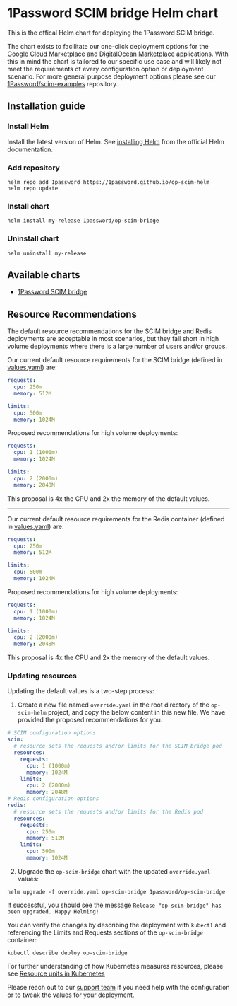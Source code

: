 # 1Password SCIM bridge Helm chart

This is the offical Helm chart for deploying the 1Password SCIM bridge.

The chart exists to facilitate our one-click deployment options for the [Google Cloud Marketplace](https://console.cloud.google.com/marketplace/product/agilebits-public/op-scim-bridge) and [DigitalOcean Marketplace](https://marketplace.digitalocean.com/apps/1password-scim-bridge) applications. With this in mind the chart is tailored to our specific use case and will likely not meet the requirements of every configuration option or deployment scenario. For more general purpose deployment options please see our [1Password/scim-examples](https://github.com/1Password/scim-examples) repository.

## Installation guide

### Install Helm

Install the latest version of Helm. See [installing Helm](https://helm.sh/docs/intro/install/) from the official Helm documentation.

### Add repository

```shell
helm repo add 1password https://1password.github.io/op-scim-helm
helm repo update
```

### Install chart

```shell
helm install my-release 1password/op-scim-bridge
```

### Uninstall chart

```shell
helm uninstall my-release
```

## Available charts

* [1Password SCIM bridge](https://github.com/1Password/op-scim-helm/tree/main/charts/op-scim-bridge)

## Resource Recommendations

The default resource recommendations for the SCIM bridge and Redis deployments are acceptable in most scenarios, but they fall short in high volume deployments where there is a large number of users and/or groups. 

Our current default resource requirements for the SCIM bridge (defined in [values.yaml](https://github.com/1Password/op-scim-helm/blob/main/charts/op-scim-bridge/values.yaml#L104)) are:

```yaml
requests:
  cpu: 250m
  memory: 512M

limits:
  cpu: 500m
  memory: 1024M
```

Proposed recommendations for high volume deployments:

```yaml
requests:
  cpu: 1 (1000m)
  memory: 1024M

limits:
  cpu: 2 (2000m)
  memory: 2048M
```

This proposal is 4x the CPU and 2x the memory of the default values.

---

Our current default resource requirements for the Redis container (defined in [values.yaml](https://github.com/1Password/op-scim-helm/blob/main/charts/op-scim-bridge/values.yaml#L205)) are:

```yaml
requests:
  cpu: 250m
  memory: 512M

limits:
  cpu: 500m
  memory: 1024M
```

Proposed recommendations for high volume deployments:

```yaml
requests:
  cpu: 1 (1000m)
  memory: 1024M

limits:
  cpu: 2 (2000m)
  memory: 2048M
```

This proposal is 4x the CPU and 2x the memory of the default values.

### Updating resources

Updating the default values is a two-step process:

1. Create a new file named `override.yaml` in the root directory of the `op-scim-helm` project, and copy the below content in this new file. We have provided the proposed recommendations for you.

```yaml
# SCIM configuration options
scim:
  # resource sets the requests and/or limits for the SCIM bridge pod
  resources:
    requests:
      cpu: 1 (1000m)
      memory: 1024M
    limits:
      cpu: 2 (2000m)
      memory: 2048M
# Redis configuration options
redis:
  # resource sets the requests and/or limits for the Redis pod
  resources:
    requests:
      cpu: 250m
      memory: 512M
    limits:
      cpu: 500m
      memory: 1024M
```
2. Upgrade the `op-scim-bridge` chart with the updated `override.yaml` values:

```shell
helm upgrade -f override.yaml op-scim-bridge 1password/op-scim-bridge
```

If successful, you should see the message `Release "op-scim-bridge" has been upgraded. Happy Helming!`

You can verify the changes by describing the deployment with `kubectl` and referencing the Limits and Requests sections of the `op-scim-bridge` container:

```shell
kubectl describe deploy op-scim-bridge
```

For further understanding of how Kubernetes measures resources, please see [Resource units in Kubernetes](https://kubernetes.io/docs/concepts/configuration/manage-resources-containers/#resource-units-in-kubernetes)

Please reach out to our [support team](https://support.1password.com/contact/) if you need help with the configuration or to tweak the values for your deployment.
